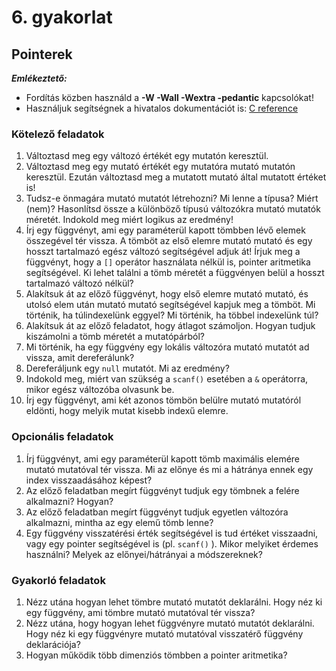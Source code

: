 # 6. gyakorlat

## Pointerek

***Emlékeztető:*** 
- Fordítás közben használd a **-W -Wall -Wextra -pedantic** kapcsolókat!
- Használjuk segítségnek a hivatalos dokumentációt is: [C reference](https://en.cppreference.com/w/c)

### Kötelező feladatok 

1. Változtasd meg egy változó értékét egy mutatón keresztül.
2. Változtasd meg egy mutató értékét egy mutatóra mutató mutatón keresztül. Ezután változtasd meg a mutatott mutató által mutatott értéket is!
3. Tudsz-e önmagára mutató mutatót létrehozni? Mi lenne a típusa? Miért (nem)? Hasonlítsd össze a különböző típusú változókra mutató mutatók méretét. Indokold meg miért logikus az eredmény!
4. Írj egy függvényt, ami egy paraméterül kapott tömbben lévő elemek összegével tér vissza. A tömböt az első elemre mutató mutató és egy hosszt tartalmazó egész változó segítségével adjuk át! Írjuk meg a függvényt, hogy a `[]` operátor használata nélkül is, pointer aritmetika segítségével. Ki lehet találni a tömb méretét a függvényen belül a hosszt tartalmazó változó nélkül?
5. Alakítsuk át az előző függvényt, hogy első elemre mutató mutató, és utolsó elem után mutató mutató segítségével kapjuk meg a tömböt. Mi történik, ha túlindexelünk eggyel? Mi történik, ha többel indexelünk túl?
6. Alakítsuk át az előző feladatot, hogy átlagot számoljon. Hogyan tudjuk kiszámolni a tömb méretét a mutatópárból?
7. Mi történik, ha egy függvény egy lokális változóra mutató mutatót ad vissza, amit dereferálunk?
8. Dereferáljunk egy `null` mutatót. Mi az eredmény?
9. Indokold meg, miért van szükség a `scanf()` esetében a `&` operátorra, mikor egész változóba olvasunk be.
10. Írj egy függvényt, ami két azonos tömbön belülre mutató mutatóról eldönti, hogy melyik mutat kisebb indexű elemre.

### Opcionális feladatok

1. Írj függvényt, ami egy paraméterül kapott tömb maximális elemére mutató mutatóval tér vissza. Mi az előnye és mi a hátránya ennek egy index visszaadásához képest?
2. Az előző feladatban megírt függvényt tudjuk egy tömbnek a felére alkalmazni? Hogyan?
3. Az előző feladatban megírt függvényt tudjuk egyetlen változóra alkalmazni, mintha az egy elemű tömb lenne?
4. Egy függvény visszatérési érték segítségével is tud értéket visszaadni, vagy egy pointer segítségével is (pl. `scanf()` ). Mikor melyiket érdemes használni? Melyek az előnyei/hátrányai a módszereknek?

### Gyakorló feladatok

1. Nézz utána hogyan lehet tömbre mutató mutatót deklarálni. Hogy néz ki egy függvény, ami tömbre mutató mutatóval tér vissza?
2. Nézz utána, hogy hogyan lehet függvényre mutató mutatót deklarálni. Hogy néz ki egy függvényre mutató mutatóval visszatérő függvény deklarációja?
3. Hogyan működik több dimenziós tömbben a pointer aritmetika?